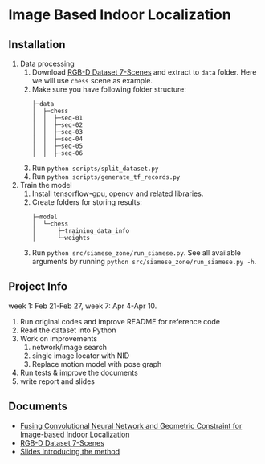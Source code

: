 # Image Based Indoor Localization

## Installation

1. Data processing
    1. Download [RGB-D Dataset 7-Scenes](https://www.microsoft.com/en-us/research/project/rgb-d-dataset-7-scenes/) and extract to `data` folder. Here we will use `chess` scene as example.
    1. Make sure you have following folder structure:
        ```
        ├─data
        │  ├─chess
        │  │  ├─seq-01
        │  │  ├─seq-02
        │  │  ├─seq-03
        │  │  ├─seq-04
        │  │  ├─seq-05
        │  │  ├─seq-06
        ```
    1. Run `python scripts/split_dataset.py`
    1. Run `python scripts/generate_tf_records.py`
1. Train the model
    1. Install tensorflow-gpu, opencv and related libraries.
    1. Create folders for storing results:
        ```
        ├─model
        │  └─chess
        │      ├─training_data_info
        │      └─weights
        ```
    1. Run `python src/siamese_zone/run_siamese.py`. See all available arguments by running `python src/siamese_zone/run_siamese.py -h`.
## Project Info
week 1: Feb 21-Feb 27, week 7: Apr 4-Apr 10.
1. Run original codes and improve README for reference code
1. Read the dataset into Python
1. Work on improvements
    1. network/image search
    2. single image locator with NID
    3. Replace motion model with pose graph
1. Run tests & improve the documents
1. write report and slides

## Documents
- [Fusing Convolutional Neural Network and Geometric Constraint for Image-based Indoor Localization](https://arxiv.org/abs/2201.01408)
- [RGB-D Dataset 7-Scenes](https://www.microsoft.com/en-us/research/project/rgb-d-dataset-7-scenes/)
- [Slides introducing the method](https://docs.google.com/presentation/d/1TcP9ghPcuDF08yf6W7LYyVBT8AwY06my/edit?usp=sharing&ouid=113322968888661125678&rtpof=true&sd=true)
